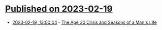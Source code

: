# [Published on 2023-02-19](index.md)

* [2023-02-19, 13:00:04](https://news.ycombinator.com/item?id=34857228) - [The Age 30 Crisis and Seasons of a Man&#x27;s Life](https://robkhenderson.substack.com/p/the-age-30-crisis-and-seasons-of)
